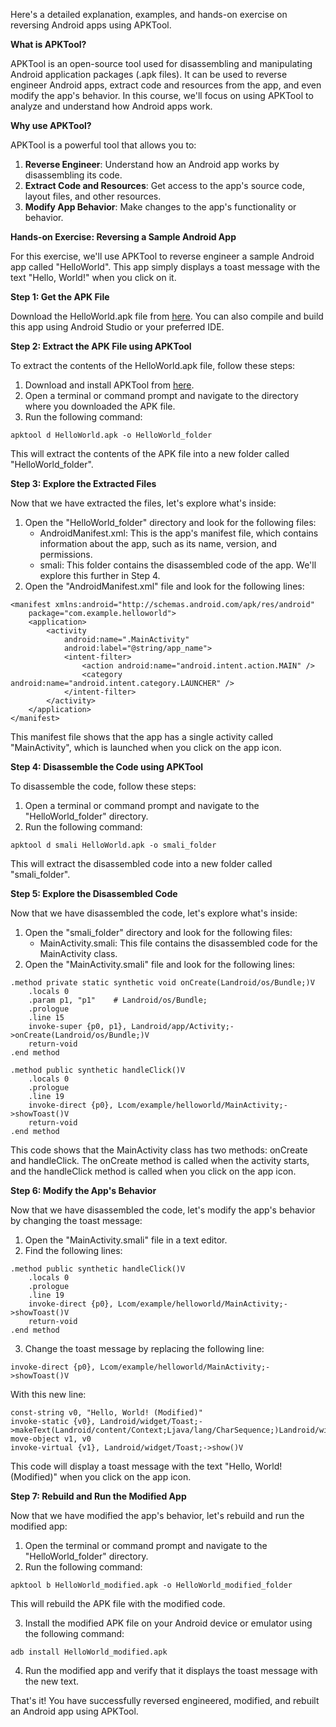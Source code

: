 Here's a detailed explanation, examples, and hands-on exercise on reversing Android apps using APKTool.

**What is APKTool?**

APKTool is an open-source tool used for disassembling and manipulating Android application packages (.apk files). It can be used to reverse engineer Android apps, extract code and resources from the app, and even modify the app's behavior. In this course, we'll focus on using APKTool to analyze and understand how Android apps work.

**Why use APKTool?**

APKTool is a powerful tool that allows you to:

1. **Reverse Engineer**: Understand how an Android app works by disassembling its code.
2. **Extract Code and Resources**: Get access to the app's source code, layout files, and other resources.
3. **Modify App Behavior**: Make changes to the app's functionality or behavior.

**Hands-on Exercise: Reversing a Sample Android App**

For this exercise, we'll use APKTool to reverse engineer a sample Android app called "HelloWorld". This app simply displays a toast message with the text "Hello, World!" when you click on it.

**Step 1: Get the APK File**

Download the HelloWorld.apk file from [here](https://github.com/AndroidRECourse/HelloWorldApp/blob/master/app/release/HelloWorld.apk?raw=true). You can also compile and build this app using Android Studio or your preferred IDE.

**Step 2: Extract the APK File using APKTool**

To extract the contents of the HelloWorld.apk file, follow these steps:

1. Download and install APKTool from [here](https://ibotpeaches.github.io/apktool/).
2. Open a terminal or command prompt and navigate to the directory where you downloaded the APK file.
3. Run the following command:
```
apktool d HelloWorld.apk -o HelloWorld_folder
```
This will extract the contents of the APK file into a new folder called "HelloWorld_folder".

**Step 3: Explore the Extracted Files**

Now that we have extracted the files, let's explore what's inside:

1. Open the "HelloWorld_folder" directory and look for the following files:
	* AndroidManifest.xml: This is the app's manifest file, which contains information about the app, such as its name, version, and permissions.
	* smali: This folder contains the disassembled code of the app. We'll explore this further in Step 4.
2. Open the "AndroidManifest.xml" file and look for the following lines:
```
<manifest xmlns:android="http://schemas.android.com/apk/res/android"
    package="com.example.helloworld">
    <application>
        <activity
            android:name=".MainActivity"
            android:label="@string/app_name">
            <intent-filter>
                <action android:name="android.intent.action.MAIN" />
                <category android:name="android.intent.category.LAUNCHER" />
            </intent-filter>
        </activity>
    </application>
</manifest>
```
This manifest file shows that the app has a single activity called "MainActivity", which is launched when you click on the app icon.

**Step 4: Disassemble the Code using APKTool**

To disassemble the code, follow these steps:

1. Open a terminal or command prompt and navigate to the "HelloWorld_folder" directory.
2. Run the following command:
```
apktool d smali HelloWorld.apk -o smali_folder
```
This will extract the disassembled code into a new folder called "smali_folder".

**Step 5: Explore the Disassembled Code**

Now that we have disassembled the code, let's explore what's inside:

1. Open the "smali_folder" directory and look for the following files:
	* MainActivity.smali: This file contains the disassembled code for the MainActivity class.
2. Open the "MainActivity.smali" file and look for the following lines:
```
.method private static synthetic void onCreate(Landroid/os/Bundle;)V
    .locals 0
    .param p1, "p1"    # Landroid/os/Bundle;
    .prologue
    .line 15
    invoke-super {p0, p1}, Landroid/app/Activity;->onCreate(Landroid/os/Bundle;)V
    return-void
.end method

.method public synthetic handleClick()V
    .locals 0
    .prologue
    .line 19
    invoke-direct {p0}, Lcom/example/helloworld/MainActivity;->showToast()V
    return-void
.end method
```
This code shows that the MainActivity class has two methods: onCreate and handleClick. The onCreate method is called when the activity starts, and the handleClick method is called when you click on the app icon.

**Step 6: Modify the App's Behavior**

Now that we have disassembled the code, let's modify the app's behavior by changing the toast message:

1. Open the "MainActivity.smali" file in a text editor.
2. Find the following lines:
```
.method public synthetic handleClick()V
    .locals 0
    .prologue
    .line 19
    invoke-direct {p0}, Lcom/example/helloworld/MainActivity;->showToast()V
    return-void
.end method
```
3. Change the toast message by replacing the following line:
```
invoke-direct {p0}, Lcom/example/helloworld/MainActivity;->showToast()V
```
With this new line:
```
const-string v0, "Hello, World! (Modified)"
invoke-static {v0}, Landroid/widget/Toast;->makeText(Landroid/content/Context;Ljava/lang/CharSequence;)Landroid/widget/Toast;
move-object v1, v0
invoke-virtual {v1}, Landroid/widget/Toast;->show()V
```
This code will display a toast message with the text "Hello, World! (Modified)" when you click on the app icon.

**Step 7: Rebuild and Run the Modified App**

Now that we have modified the app's behavior, let's rebuild and run the modified app:

1. Open the terminal or command prompt and navigate to the "HelloWorld_folder" directory.
2. Run the following command:
```
apktool b HelloWorld_modified.apk -o HelloWorld_modified_folder
```
This will rebuild the APK file with the modified code.

3. Install the modified APK file on your Android device or emulator using the following command:
```
adb install HelloWorld_modified.apk
```
4. Run the modified app and verify that it displays the toast message with the new text.

That's it! You have successfully reversed engineered, modified, and rebuilt an Android app using APKTool.